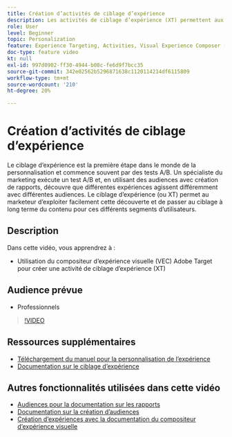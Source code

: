 ```yaml
---
title: Création d’activités de ciblage d’expérience
description: Les activités de ciblage d’expérience (XT) permettent aux marketeurs de cibler du contenu spécifique pour une audience spécifique. Découvrez les avantages des activités de ciblage d’expérience et comment les créer et les utiliser.
role: User
level: Beginner
topic: Personalization
feature: Experience Targeting, Activities, Visual Experience Composer (VEC)
doc-type: feature video
kt: null
exl-id: 997d0902-ff30-4944-b08c-fe6d9f7bcc35
source-git-commit: 342e02562b5296871638c1120114214df6115809
workflow-type: tm+mt
source-wordcount: '210'
ht-degree: 20%

---
```


# Création d’activités de ciblage d’expérience

Le ciblage d’expérience est la première étape dans le monde de la personnalisation et commence souvent par des tests A/B. Un spécialiste du marketing exécute un test A/B et, en utilisant des audiences avec création de rapports, découvre que différentes expériences agissent différemment avec différentes audiences. Le ciblage d’expérience (ou XT) permet au marketeur d’exploiter facilement cette découverte et de passer au ciblage à long terme du contenu pour ces différents segments d’utilisateurs.

## Description

Dans cette vidéo, vous apprendrez à :

* Utilisation du compositeur d’expérience visuelle (VEC) Adobe Target pour créer une activité de ciblage d’expérience (XT)

## Audience prévue

* Professionnels

>[!VIDEO](https://video.tv.adobe.com/v/22418?quality=12)

## Ressources supplémentaires

* [Téléchargement du manuel pour la personnalisation de l’expérience](https://guided.adobe.com/?promoid=K42KVXHD&amp;mv=other&amp;search=personalization+playbook#recommended/solutions/target)
* [Documentation sur le ciblage d’expérience](https://experienceleague.adobe.com/docs/target/using/activities/experience-targeting/experience-target.html?lang=en)

## Autres fonctionnalités utilisées dans cette vidéo

* [Audiences pour la documentation sur les rapports](https://experienceleague.adobe.com/docs/target/using/audiences/managing-audience-filters.html?lang=en)
* [Documentation sur la création d’audiences](https://experienceleague.adobe.com/docs/target/using/audiences/managing-audience-filters.html?lang=en)
* [Création d’expériences avec la documentation du compositeur d’expérience visuelle](https://experienceleague.adobe.com/docs/target/using/experiences/experiences.html?lang=en)
